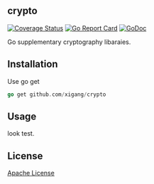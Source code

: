 ## crypto
[![Coverage Status](https://coveralls.io/repos/github/crypto/badge.svg?branch=master)](https://gocover.io/github.com/xigang/crypto?branch=master)
[![Go Report Card](https://goreportcard.com/badge/github.com/xigang/crypto)](https://goreportcard.com/report/github.com/xigang/crypto)
[![GoDoc](https://godoc.org/github.com/xigang/crypto?status.svg)](https://godoc.org/github.com/xigang/crypto)


Go supplementary cryptography libaraies.

Installation
-----------

Use go get 

```go
go get github.com/xigang/crypto
``` 


Usage
------------

look test.

## License
[Apache License](https://github.com/xigang/crypto/blob/master/LICENSE)